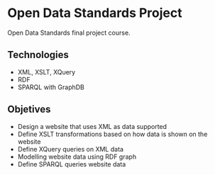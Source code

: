 # Open Data Standards Project

Open Data Standards final project course. 

## Technologies

- XML, XSLT, XQuery
- RDF
- SPARQL with GraphDB

## Objetives

- Design a website that uses XML as data supported
- Define XSLT transformations based on how data is shown on the website
- Define XQuery queries on XML data
- Modelling website data using RDF graph
- Define SPARQL queries website data



